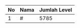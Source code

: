 | No | Nama            | Jumlah Level |
|----|-----------------|--------------|
| 1  | #    |    5785        |
